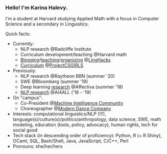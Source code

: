 ### Hello! I'm Karina Halevy.

I'm a student at Harvard studying Applied Math with a focus in Computer Science and a secondary in Linguistics.  

Quick facts:  

- Currently:
  - NLP research @Radcliffe Institute
  - Curriculum development/teaching @Harvard math
  - [Blogging](http://linghacks.tech/blog/in-out-oops)/[teaching](https://github.com/ENSCMA2/spellcheck-workshop)/[organizing](https://github.com/ENSCMA2/linghacks-2019-workshops) @[LingHacks](http://linghacks.tech)
  - [Curriculum](https://linktr.ee/pcsgnlp) @[ProjectCSGIRLS](https://projectcsgirls.com)
- Previously:
  - NLP research @Raytheon BBN (summer '20)
  - SWE @Bloomberg (summer '19)
  - Deep learning [research](https://github.com/ENSCMA2/giphy-scraper) @Affectiva (summer '18)
  - [NLP research](https://github.com/ENSCMA2/humanly) @AI4ALL ('18 - '19)
- On "campus":
  - Co-President @[Machine Intelligence Community](https://harvard-mic.github.io)
  - Choreographer @[Modern Dance Company](http://www.hrmdc.org/)
- Interests: computational linguistics/NLP (!!!), language(s)/culture(s)/politics/anthropology, data science, SWE, math modeling, education (tools, policy, advocacy), human rights, tech for social good
- Tech stack (in descending order of proficiency): Python, R (+ R Shiny), OCaml, SQL, Bash/Shell, Java, JavaScript, C/C++, Perl
- Pronouns: she/her/hers


